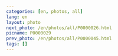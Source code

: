 ```yaml
---
categories: [en, photos, all]
lang: en
layout: photo
next_photo: /en/photos/all/P0000026.html
picname: P0000029
prev_photo: /en/photos/all/P0000045.html
tags: []
---
```

